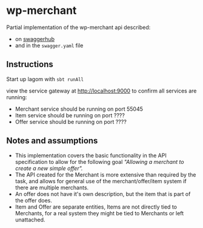 # wp-merchant

Partial implementation of the wp-merchant api described:
* on [swaggerhub](https://app.swaggerhub.com/apis/erlendaakre/wp-merchant/1.0.2)
* and in the `swagger.yaml` file

## Instructions
Start up lagom with `sbt runAll`

view the service gateway at <http://localhost:9000> to confirm all services are running:
* Merchant service should be running on port 55045
* Item service should be running on port ????
* Offer service should be running on port ????

## Notes and assumptions

* This implementation covers the basic functionality in the API specification to allow for
  the following goal *"Allowing a merchant to create a new simple offer".*
* The API created for the Merchant is more extensive than required by the task, and allows for general use of the merchant/offer/item system if there are multiple merchants.
* An offer does not have it's own description, but the item that is part of the offer does.
* Item and Offer are separate entities, Items are not directly tied to Merchants, for a real system they might be tied to Merchants or left unattached.